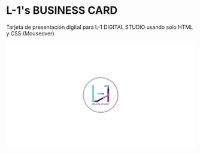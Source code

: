 # L-1's BUSINESS CARD
Tarjeta de presentación digital para L-1 DIGITAL STUDIO usando solo HTML y CSS (Mouseover)

![](https://github.com/JDavidex/L-1-BUSINESS-CARD/blob/main/2023-10-21-12-59-09.gif)
